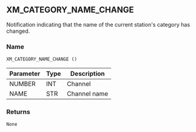 ## XM\_CATEGORY\_NAME\_CHANGE

Notification indicating that the name of the current station's category has changed.


### Name

`XM_CATEGORY_NAME_CHANGE ()`


| Parameter | Type | Description  |
| --------- | ---- | ------------ |
| NUMBER    | INT  | Channel      |
| NAME      | STR  | Channel name |


### Returns

`None`